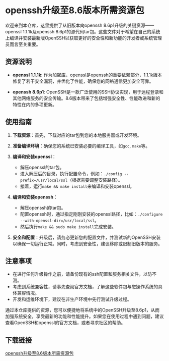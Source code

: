# openssh升级至8.6版本所需资源包

欢迎来到本仓库，这里提供了从旧版本向openssh 8.6p1升级的关键资源——openssl 1.1.1k及openssh 8.6p1的源代码tar包。这些文件对于希望在自己的系统上编译并安装最新版OpenSSH以获取更好的安全性和新功能的开发者或系统管理员而言至关重要。

## 资源说明

- **openssl 1.1.1k**: 作为加密库，openssl是openssh的重要依赖部分，1.1.1k版本修复了若干安全漏洞，并优化了性能，确保您的网络通信更加安全可靠。
  
- **openssh 8.6p1**: OpenSSH是一款广泛使用的SSH协议实现，用于远程登录和其他网络服务的安全传输。8.6版本带来了包括增强安全性、性能改进和新的特性在内的多项更新。

## 使用指南

1. **下载资源**：首先，下载对应的tar包到您的本地服务器或开发环境。
   
2. **准备编译环境**：确保您的系统已安装必要的编译工具，如`gcc`, `make`等。

3. **编译和安装openssl**：
   - 解压openssl的tar包。
   - 进入解压后的目录，执行配置命令，例如：`./config --prefix=/usr/local/ssl`（根据需要调整安装路径）。
   - 接着，运行`make && make install`来编译和安装openssl。

4. **编译和安装openssh**：
   - 解压openssh的tar包。
   - 配置openssh时，通过指定刚刚安装的openssl路径，比如：`./configure --with-openssl-dir=/usr/local/ssl`。
   - 然后执行`make && sudo make install`完成安装。

5. **安全和配置**：升级后，请务必更新您的配置文件，并测试新的OpenSSH安装以确保一切运行正常。同时，考虑到安全性，建议移除或限制旧版本的服务。

## 注意事项

- 在进行任何升级操作之前，请备份现有的ssh配置和服务相关文件，以防不测。
- 考虑到系统兼容性，请事先查阅官方文档，了解这些软件包与您操作系统的具体兼容情况。
- 开发和运维环境下，建议在非生产环境中先行测试升级过程。

通过本仓库提供的资源，您可以便捷地将系统中的OpenSSH升级至8.6p1，从而加强系统安全，享受最新的功能和性能提升。如果您在使用过程中遇到问题，建议查看OpenSSH和openssl的官方文档，或者寻求社区的帮助。

## 下载链接

[openssh升级至8.6版本所需资源包](https://pan.quark.cn/s/b2d108aa687b)
